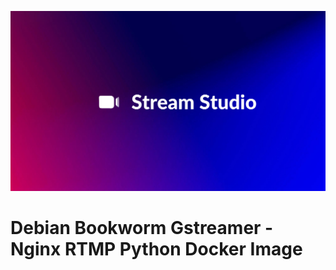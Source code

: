 ![Logo Stream Studio](docs/assets/banner.png)
# Debian Bookworm Gstreamer - Nginx RTMP  Python Docker Image

